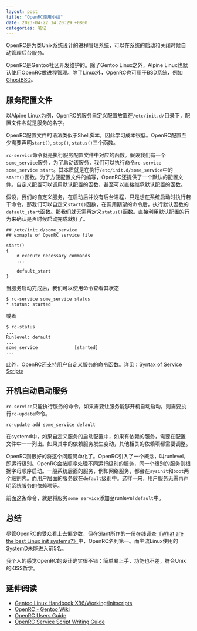 ```yaml
---
layout: post
title: "OpenRC使用小结"
date: 2023-04-22 14:20:29 +0800
categories: 笔记
---
```


OpenRC是为类Unix系统设计的进程管理系统，可以在系统的启动和关闭时候自动管理后台服务。

OpenRC是Gentoo社区开发维护的。除了Gentoo Linux之外，Alpine Linux也默认使用OpenRC做进程管理。除了Linux外，OpenRC也可用于BSD系统，例如[GhostBSD](https://wiki.ghostbsd.org/index.php/OpenRC)。

## 服务配置文件

以Alpine Linux为例，OpenRC的服务自定义配置放置在`/etc/init.d/`目录下，配置文件名就是服务的名字。

OpenRC配置文件的语法类似于Shell脚本，因此学习成本很低。OpenRC配置至少需要声明`start()`, `stop()`, `status()`三个函数。

`rc-service`命令就是执行服务配置文件中对应的函数。假设我们有一个`some_service`服务，为了启动该服务，我们可以执行命令`rc-service some_service start`。其本质就是在执行`/etc/init.d/some_service`中的`start()`函数。为了方便配置文件的编写，OpenRC还提供了一个默认的配置文件。自定义配置可以调用默认配置的函数，甚至可以直接继承默认配置的函数。

假设，我们的自定义服务，在启动后并没有后台进程，只是想在系统启动时执行若干命令。那我们可以自定义`start()`函数，在调用期望的命令后，执行默认函数的`default_start`函数。那我们就无需再定义`status()`函数。直接利用默认配置的行为来确认是否时候启动完成就好了。

```
## /etc/init.d/some_service
## exmaple of OpenRC service file

start()
{
    # execute necessary commands
    ...

    default_start
}
```

当服务启动完成后，我们可以使用命令查看其状态

```
$ rc-service some_service status
* status: started
```

或者

```
$ rc-status
...
Runlevel: default
...
some_service              [started]
...
```

此外，OpenRC还支持用户自定义服务的命令函数。详见：[Syntax of Service Scripts](https://github.com/OpenRC/openrc/blob/master/service-script-guide.md#syntax-of-service-scripts)

## 开机自动启动服务

`rc-service`只能执行服务的命令。如果需要让服务能够开机自动启动，则需要执行`rc-update`命令。

```
rc-update add some_service default
```

在systemd中，如果自定义服务的启动配置中，如果有依赖的服务，需要在配置文件中一一列出。如果其中的依赖服务发生变动，其他相关的依赖项都需要调整。

OpenRC则很好的将这个问题简单化了。OpenRC引入了一个概念，叫runlevel，即运行级别。OpenRC会按顺序处理不同运行级别的服务，同一个级别的服务则根据字母顺序启动。一般系统层面的服务，例如网络服务，都会在`sysinit`和`boot`两个级别内。而用户层面的服务放在`default`级别中。这样一来，用户服务无需再声明系统服务的依赖项等。

前面这条命令，就是将服务`some_service`添加至runlevel `default`中。

## 总结

尽管OpenRC的受众看上去偏少数，但在Slant所作的一份[在线调查《What are the best Linux init systems?》](https://www.slant.co/topics/4663/~linux-init-systems)中，OpenRC名列第一。而主流Linux使用的SystemD未能进入前5名。

我个人的感觉OpenRC的设计确实很不错：简单易上手，功能也不差，符合Unix的KISS哲学。

## 延伸阅读

- [Gentoo Linux Handbook:X86/Working/Initscripts](https://wiki.gentoo.org/wiki/Handbook:X86/Working/Initscripts)
- [OpenRC - Gentoo Wiki](https://wiki.gentoo.org/wiki/OpenRC)
- [OpenRC Users Guide](https://github.com/OpenRC/openrc/blob/master/user-guide.md)
- [OpenRC Service Script Writing Guide](https://github.com/OpenRC/openrc/blob/master/service-script-guide.md)
